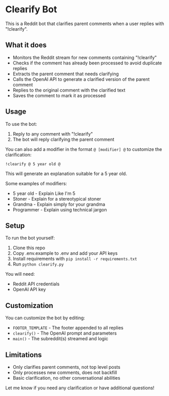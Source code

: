 
# Clearify Bot

This is a Reddit bot that clarifies parent comments when a user replies with "!clearify". 

## What it does

- Monitors the Reddit stream for new comments containing "!clearify"
- Checks if the comment has already been processed to avoid duplicate replies
- Extracts the parent comment that needs clarifying
- Calls the OpenAI API to generate a clarified version of the parent comment
- Replies to the original comment with the clarified text
- Saves the comment to mark it as processed

## Usage

To use the bot:

1. Reply to any comment with "!clearify"
2. The bot will reply clarifying the parent comment

You can also add a modifier in the format `@ [modifier] @` to customize the clarification:

```
!clearify @ 5 year old @
```

This will generate an explanation suitable for a 5 year old.

Some examples of modifiers:

- 5 year old - Explain Like I'm 5 
- Stoner - Explain for a stereotypical stoner
- Grandma - Explain simply for your grandma
- Programmer - Explain using technical jargon

## Setup

To run the bot yourself:

1. Clone this repo
2. Copy .env.example to .env and add your API keys
3. Install requirements with `pip install -r requirements.txt` 
4. Run `python clearify.py`

You will need:

- Reddit API credentials
- OpenAI API key

## Customization

You can customize the bot by editing:

- `FOOTER_TEMPLATE` - The footer appended to all replies 
- `clearify()` - The OpenAI prompt and parameters
- `main()` - The subreddit(s) streamed and logic

## Limitations

- Only clarifies parent comments, not top level posts
- Only processes new comments, does not backfill
- Basic clarification, no other conversational abilities

Let me know if you need any clarification or have additional questions!